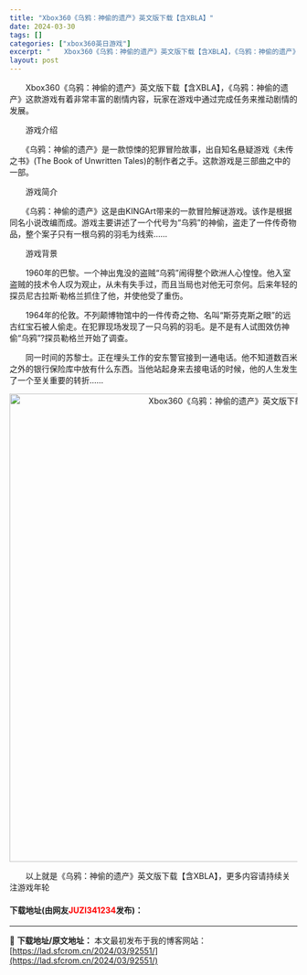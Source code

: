 ```yaml
---
title: "Xbox360《乌鸦：神偷的遗产》英文版下载【含XBLA】"
date: 2024-03-30
tags: []
categories: ["xbox360英日游戏"]
excerpt: "　　Xbox360《乌鸦：神偷的遗产》英文版下载【含XBLA】，《乌鸦：神偷的遗产》这款游戏有着非常丰富的剧情内容，玩家在游戏中通过完成任务来推动剧情的发展。 　　游戏介绍 　　《乌鸦：神偷的遗产》是一款惊悚的犯罪冒险故事，出自知名悬疑游戏《未传之书》(The Book of Unwritten T&hellip;"
layout: post
---
```


 <p>　　Xbox360《乌鸦：神偷的遗产》英文版下载【含XBLA】，《乌鸦：神偷的遗产》这款游戏有着非常丰富的剧情内容，玩家在游戏中通过完成任务来推动剧情的发展。</p> <p>　　游戏介绍</p> <p>　　《乌鸦：神偷的遗产》是一款惊悚的犯罪冒险故事，出自知名悬疑游戏《未传之书》(The Book of Unwritten Tales)的制作者之手。这款游戏是三部曲之中的一部。</p> <p>　　游戏简介</p> <p>　　《乌鸦：神偷的遗产》这是由KINGArt带来的一款冒险解谜游戏。该作是根据同名小说改编而成。游戏主要讲述了一个代号为&ldquo;乌鸦&rdquo;的神偷，盗走了一件传奇物品，整个案子只有一根乌鸦的羽毛为线索&hellip;&hellip;</p> <p>　　游戏背景</p> <p>　　1960年的巴黎。一个神出鬼没的盗贼&ldquo;乌鸦&rdquo;闹得整个欧洲人心惶惶。他入室盗贼的技术令人叹为观止，从未有失手过，而且当局也对他无可奈何。后来年轻的探员尼古拉斯&middot;勒格兰抓住了他，并使他受了重伤。</p> <p>　　1964年的伦敦。不列颠博物馆中的一件传奇之物、名叫&ldquo;斯芬克斯之眼&rdquo;的远古红宝石被人偷走。在犯罪现场发现了一只乌鸦的羽毛。是不是有人试图效仿神偷&ldquo;乌鸦&rdquo;?探员勒格兰开始了调查。</p> <p>　　同一时间的苏黎士。正在埋头工作的安东警官接到一通电话。他不知道数百米之外的银行保险库中放有什么东西。当他站起身来去接电话的时候，他的人生发生了一个至关重要的转折&hellip;&hellip;</p> <p align="center"><img align="" border="0" src="https://lad.sfcrom.cn/wp-content/uploads/2024/03/20240330_6607d53dcf1ea.jpg" width="819" alt="Xbox360《乌鸦：神偷的遗产》英文版下载【含XBLA】" /></p> <p>　　以上就是《乌鸦：神偷的遗产》英文版下载【含XBLA】，更多内容请持续关注游戏年轮</p> <p><h4>下载地址(由网友<font color="red">JUZI341234</font>发布)：</h4></p> 

---
📖 **下载地址/原文地址：** 本文最初发布于我的博客网站：[https://lad.sfcrom.cn/2024/03/92551/](https://lad.sfcrom.cn/2024/03/92551/)
